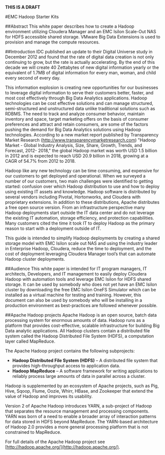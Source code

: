 **THIS IS A DRAFT**

#EMC Hadoop Starter Kits

##Abstract
This white paper describes how to create a Hadoop environment utilizing Cloudera Manager and an EMC Isilon Scale-Out NAS for HDFS accessible shared storage. VMware Big Data Extensions is used to provision and manage the compute resources. 

##Introduction
IDC published an update to their Digital Universe study in December 2012 and found that the rate of digital data creation is not only continuing to grow, but the rate is actually accelerating. By the end of this decade we will create 40 Zettabytes of new digital information yearly or the equivalent of 1.7MB of digital information for every man, woman, and child every second of every day. 

This information explosion is creating new opportunities for our businesses to leverage digital information to serve their customers better, faster, and most cost effectively through Big Data Analytics applications.  Hadoop technologies can be cost effective solutions and can manage structured, semi-structured and unstructured data unlike traditional solutions such as RDBMS. The need to track and analyze consumer behavior, maintain inventory and space, target marketing offers on the basis of consumer preferences and attract and retain consumers, are some of the factors pushing the demand for Big Data Analytics solutions using Hadoop technologies. According to a new market report published by Transparency Market Research (http://www.transparencymarketresearch.com) "Hadoop Market - Global Industry Analysis, Size, Share, Growth, Trends, and Forecast, 2012- 2018," the global Hadoop market was worth USD 1.5 billion in 2012 and is expected to reach USD 20.9 billion in 2018, growing at a CAGR of 54.7% from 2012 to 2018. 

Hadoop like any new technology can be time consuming, and expensive for our customers to get deployed and operational. When we surveyed a number of our customers, two main challenges were identified to getting started: confusion over which Hadoop distribution to use and how to deploy using existing IT assets and knowledge. Hadoop software is distributed by several vendors including Pivotal, Hortonworks, and Cloudera with proprietary extensions. In addition to these distributions, Apache distributes a free open source version. From an infrastructure perspective many Hadoop deployments start outside the IT data center and do not leverage the existing IT automation, storage efficiency, and protection capabilities. Many customers cited the time it took IT to deploy Hadoop as the primary reason to start with a deployment outside of IT.

This guide is intended to simplify Hadoop deployments by creating a shared storage model with EMC Isilon scale out NAS and using the industry leader in Enterprise Hadoop, Cloudera, reduce the time to deployment, and the cost of deployment leveraging Cloudera Manager tool’s that can automate Hadoop cluster deployments.

##Audience
This white paper is intended for IT program managers, IT architects, Developers, and IT management to easily deploy Cloudera Hadoop with automation tools and leverage EMC Isilon for HDFS shared storage. It can be used by somebody who does not yet have an EMC Isilon cluster by downloading the free EMC Isilon OneFS Simulator which can be installed as a virtual machine for testing and training. However, this document can also be used by somebody who will be installing in a production environment as best-practices are followed whenever possible.

##Apache Hadoop projects
Apache Hadoop is an open source, batch data processing system for enormous amounts of data.  Hadoop runs as a platform that provides cost-effective, scalable infrastructure for building Big Data analytic applications. All Hadoop clusters contain a distributed file system called the Hadoop Distributed File System (HDFS), a computation layer called MapReduce.

The Apache Hadoop project contains the following subprojects:

- **Hadoop Distributed File System (HDFS)** – A distributed file system that provides high-throughput access to application data.
- **Hadoop MapReduce** – A software framework for writing applications to reliably process large amounts of data in parallel across a cluster.

Hadoop is supplemented by an ecosystem of Apache projects, such as Pig, Hive, Sqoop, Flume, Oozie, Whirr, HBase, and Zookeeper that extend the value of Hadoop and improves its usability.

Version 2 of Apache Hadoop introduces YARN, a sub-project of Hadoop that separates the resource management and processing components. YARN was born of a need to enable a broader array of interaction patterns for data stored in HDFS beyond MapReduce. The YARN-based architecture of Hadoop 2.0 provides a more general processing platform that is not constrained to MapReduce.

For full details of the Apache Hadoop project see [http://hadoop.apache.org/](http://hadoop.apache.org/).


